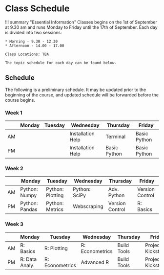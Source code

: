 # Class Schedule

!!! summary "Essential Information"
    Classes begins on the 1st of September at 9.30 am and runs Monday to Friday until the 17th of September.
    Each day is divided into two sessions:

    * Morning - 9.30 - 12.30
    * Afternoon - 14.00 - 17.00

    Class Locations: TBA

    The topic schedule for each day can be found below.

<!-- !!! bug "Social Event"
    We will go for drinks on Friday the 3rd of September after the class finishes.

    *Location: TBA* -->

## Schedule

The following is a preliminary schedule.
It may be updated prior to the beginning of the course, and updated schedule will be forwarded before the course begins.

### Week 1

  |              |  Monday         |       Tuesday       |       Wednesday         |      Thursday      |     Friday     |
  | -----------  |-----------------| ------------------- | ------------------------|--------------------| ---------------|
  | AM           |                 |                     |    Installation Help    |   Terminal         | Basic Python   |
  | PM           |                 |                     |    Installation Help    | Basic Python       | Basic Python   |


### Week 2
  |              |  Monday         |       Tuesday       |       Wednesday         |      Thursday      |     Friday     |
  | -----------  |-----------------| ------------------- | ------------------------|--------------------| ---------------|
  | AM           |  Python: Numpy  | Python: Plotting    |  Python: SciPy          | Adv. Python        | Version Control |
  | PM           |  Python: Pandas | Python: Metrics     |    Webscraping          | Version Control    |  R: Basics     |

### Week 3
  |              |  Monday         |       Tuesday       |       Wednesday         |      Thursday      |     Friday     |
  | -----------  |-----------------| ------------------- | ------------------------|--------------------| ---------------|
  | AM           |     R: Basics   |   R: Plotting       |   R: Econometrics       |  Build Tools       |  Project Kickstarter  |
  | PM           | R: Data Analy.  |   R: Econometrics   |   Advanced R            |  Build Tools       |  Project Kickstarter  |
